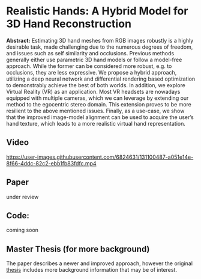# Realistic Hands: A Hybrid Model for 3D Hand Reconstruction

**Abstract:** Estimating 3D hand meshes from RGB images robustly is a highly desirable task, made challenging due to the numerous degrees of freedom, and issues such as self similarity and occlusions. Previous methods generally either use parametric 3D hand models or follow a model-free approach. While the former can be considered more robust,
e.g. to occlusions, they are less expressive. We propose a hybrid approach, utilizing a deep neural network and differential rendering based optimization to demonstrably achieve the best of both worlds. In addition, we explore Virtual Reality (VR) as an application. Most VR headsets are nowadays equipped with multiple cameras, which we can leverage by extending our method to the egocentric stereo domain. This extension proves to be more resilient to the above mentioned issues. Finally, as a use-case, we show that the improved image-model alignment can be used to acquire the user’s hand texture, which leads to a more realistic virtual hand representation.

## Video
https://user-images.githubusercontent.com/6824631/131100487-a051e14e-8f66-4ddc-82c2-ebb1fb83fdfc.mp4

## Paper
under review

## Code:
coming soon

## Master Thesis (for more background)
The paper describes a newer and improved approach, however the original [thesis](https://github.com/michaelseeber/realistic-hands/files/7065803/Master_Thesis_Michael_Seeber.pdf) includes more background information that may be of interest.




